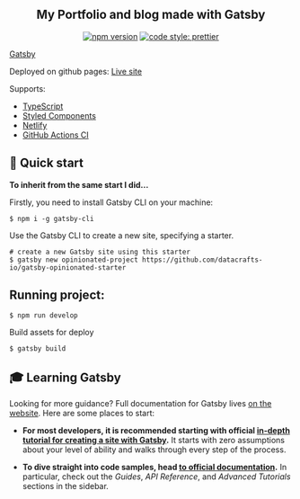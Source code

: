 <h2 align="center">My Portfolio and blog made with Gatsby</h2>

<p align="center">   
  <a href="https://www.npmjs.com/package/gatsby-opinionated-starter">
    <img alt="npm version" src="https://img.shields.io/npm/v/gatsby-opinionated-starter.svg?style=flat-square"></a>
  <a href="https://github.com/prettier/prettier">
    <img alt="code style: prettier" src="https://img.shields.io/badge/code_style-prettier-ff69b4.svg?style=flat-square"></a>
</p>

[Gatsby](https://www.gatsbyjs.org/)

Deployed on github pages:
[Live site](https://jyleong.github.io)

Supports:

- [TypeScript](https://www.typescriptlang.org/)
- [Styled Components](https://styled-components.com/)
- [Netlify](https://www.netlify.com/)
- [GitHub Actions CI](https://github.com/features/actions)

## 🚀 Quick start

**To inherit from the same start I did...**

Firstly, you need to install Gatsby CLI on your machine:

```shell
$ npm i -g gatsby-cli
```

Use the Gatsby CLI to create a new site, specifying a starter.

```shell
# create a new Gatsby site using this starter
$ gatsby new opinionated-project https://github.com/datacrafts-io/gatsby-opinionated-starter
```

## Running project:

```shell
$ npm run develop
```

Build assets for deploy

```shell
$ gatsby build
```

## 🎓 Learning Gatsby

Looking for more guidance? Full documentation for Gatsby lives [on the website](https://www.gatsbyjs.org/). Here are some places to start:

- **For most developers, it is recommended starting with official [in-depth tutorial for creating a site with Gatsby](https://www.gatsbyjs.org/tutorial/).** It starts with zero assumptions about your level of ability and walks through every step of the process.

- **To dive straight into code samples, head [to official documentation](https://www.gatsbyjs.org/docs/).** In particular, check out the _Guides_, _API Reference_, and _Advanced Tutorials_ sections in the sidebar.

